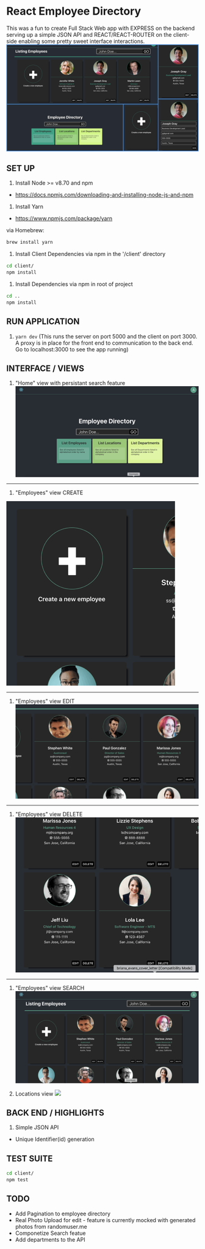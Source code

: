 # React Employee Directory
This was a fun to create Full Stack Web app with EXPRESS on the backend serving up a simple JSON API and REACT/REACT-ROUTER on the client-side enabling some pretty sweet interface interactions. 
![](readme-img/ed-colage.png)

## SET UP

1. Install Node >= v8.70 and npm
 * https://docs.npmjs.com/downloading-and-installing-node-js-and-npm

1. Install Yarn
* https://www.npmjs.com/package/yarn

via Homebrew: 

```sh
brew install yarn
```

1. Install Client Dependencies via npm in the '/client' directory
```sh
cd client/
npm install
```

1. Install Dependencies via npm in root of project
```sh
cd ..
npm install
```


## RUN APPLICATION
1. `yarn dev` (This runs the server on port 5000 and the client on port 3000. A proxy is in place for the front end to communication to the back end. Go to localhost:3000 to see the app running)


## INTERFACE / VIEWS
1. "Home" view with persistant search feature
![](readme-img/fd-home-search.gif)


------
1. "Employees" view CREATE

![](readme-img/ed-create.gif)

-------
1. "Employees" view EDIT
![](readme-img/ed-edit.gif)

-----
1. "Employees" view DELETE
![](readme-img/ed-delete.gif)

------
1. "Employees" view SEARCH
![](readme-img/fe-search.gif)

1. Locations view
![](readme-img/ed-locations-view.png)



## BACK END / HIGHLIGHTS
1. Simple JSON API
- Unique Identifier(id) generation

## TEST SUITE
```sh
cd client/
npm test
```


## TODO
* Add Pagination to employee directory
* Real Photo Upload for edit - feature is currently mocked with generated photos from randomuser.me
* Componetize Search featue
* Add departments to the API
```
